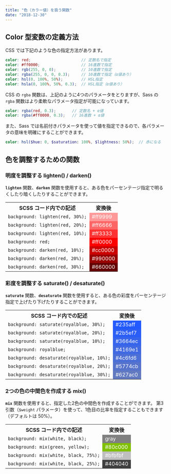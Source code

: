 ```yaml
---
title: "色（カラー値）を扱う関数"
date: "2018-12-30"
---
```


Color 型変数の定義方法
----

CSS では下記のような色の指定方法があります。

~~~ scss
color: red;                      // 定数名で指定
color: #ff0000;                  // 16進数で指定
color: rgb(255, 0, 0);           // 10進数で指定
color: rgba(255, 0, 0, 0.3);     // 10進数で指定（α値あり）
color: hsl(0, 100%, 50%);        // HSL指定
color: hsla(0, 100%, 50%, 0.3);  // HSL指定（α値あり）
~~~

CSS の `rgba` 関数は、上記のように4つのパラメータをとりますが、Sass の `rgba` 関数はより柔軟なパラメータ指定が可能になっています。

~~~ scss
color: rgba(red, 0.3);       // 定数名 + α値
color: rgba(#ff0000, 0.3);   // 16進数 + α値
~~~

また、Sass では名前付きパラメータを使って値を指定できるので、各パラメータの意味を明確にすることができます。

~~~ scss
color: hsl($hue: 0, $saturation: 100%, $lightness: 50%);  // 赤になる
~~~

色を調整するための関数
----

### 明度を調整する lighten() / darken()

**`lighten`** 関数、**`darken`** 関数を使用すると、ある色をパーセンテージ指定で明るくしたり暗くしたりすることができます。

<table>
  <tr>
    <th>SCSS コード内での記述</th><th>変換後</th>
  </tr>
  <tr>
    <td><code>background: lighten(red, 30%);</code></td>
    <td style="background:#ff9999;width:40px;color:white;">#ff9999</td>
  </tr>
  <tr>
    <td><code>background: lighten(red, 20%);</code></td>
    <td style="background:#ff6666;width:40px;color:white;">#ff6666</td>
  </tr>
  <tr>
    <td><code>background: lighten(red, 10%);</code></td>
    <td style="background:#ff3333;width:40px;color:white;">#ff3333</td>
  </tr>
  <tr>
    <td><code>background: red;</code></td>
    <td style="background:#ff0000;width:40px;color:white;">#ff0000</td>
  </tr>
  <tr>
    <td><code>background: darken(red, 10%);</code></td>
    <td style="background:#cc0000;width:40px;color:white;">#cc0000</td>
  </tr>
  <tr>
    <td><code>background: darken(red, 20%);</code></td>
    <td style="background:#990000;width:40px;color:white;">#990000</td>
  </tr>
  <tr>
    <td><code>background: darken(red, 30%);</code></td>
    <td style="background:#660000;width:40px;color:white">#660000</td>
  </tr>
</table>

### 彩度を調整する saturate() / desaturate()

**`saturate`** 関数、**`desaturate`** 関数を使用すると、ある色の彩度をパーセンテージ指定で上げたり下げたりすることができます。

<table>
  <tr>
    <th>SCSS コード内での記述</th><th>変換後</th>
  </tr>
  <tr>
    <td><code>background: saturate(royalblue, 30%);</code></td>
    <td style="background:#235aff;width:40px;color:white;">#235aff</td>
  </tr>
  <tr>
    <td><code>background: saturate(royalblue, 20%);</code></td>
    <td style="background:#2b5ef7;width:40px;color:white;">#2b5ef7</td>
  </tr>
  <tr>
    <td><code>background: saturate(royalblue, 10%);</code></td>
    <td style="background:#3664ec;width:40px;color:white;">#3664ec</td>
  </tr>
  <tr>
    <td><code>background: royalblue;</code></td>
    <td style="background:#4169e1;width:40px;color:white;">#4169e1</td>
  </tr>
  <tr>
    <td><code>background: desaturate(royalblue, 10%);</code></td>
    <td style="background:#4c6fd6;width:40px;color:white;">#4c6fd6</td>
  </tr>
  <tr>
    <td><code>background: desaturate(royalblue, 20%);</code></td>
    <td style="background:#5774cb;width:40px;color:white;">#5774cb</td>
  </tr>
  <tr>
    <td><code>background: desaturate(royalblue, 30%);</code></td>
    <td style="background:#627ac0;width:40px;color:white;">#627ac0</td>
  </tr>
</table>

### 2つの色の中間色を作成する mix()

**`mix`** 関数を使用すると、指定した2色の中間色を作成することができます。
第3引数（`$weight` パラメータ）を使って、1色目の比率を指定することもできます（デフォルトは 50%）。

<table>
  <tr>
    <th>SCSS コード内での記述</th><th>変換後</th>
  </tr>
  <tr>
    <td><code>background: mix(white, black);</code></td>
    <td style="background:gray;width:40px;color:white;">gray</td>
  </tr>
  <tr>
    <td><code>background: mix(green, yellow);</code></td>
    <td style="background:#80c000;width:40px;color:white;">#80c000</td>
  </tr>
  <tr>
    <td><code>background: mix(white, black, 75%);</code></td>
    <td style="background:#bfbfbf;width:40px;color:white;">#bfbfbf</td>
  </tr>
  <tr>
    <td><code>background: mix(white, black, 25%);</code></td>
    <td style="background:#404040;width:40px;color:white;">#404040</td>
  </tr>
</table>

